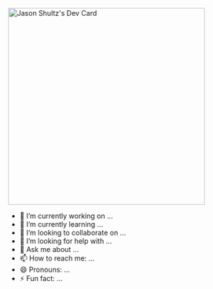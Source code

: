 <a href="https://app.daily.dev/thehashrocket"><img src="https://api.daily.dev/devcards/d6f5c13fdec24a8bb589f08287fdd7c8.png?r=ncg" width="400" alt="Jason Shultz's Dev Card"/></a>

- 🔭 I’m currently working on ...
- 🌱 I’m currently learning ...
- 👯 I’m looking to collaborate on ...
- 🤔 I’m looking for help with ...
- 💬 Ask me about ...
- 📫 How to reach me: ...
- 😄 Pronouns: ...
- ⚡ Fun fact: ...

